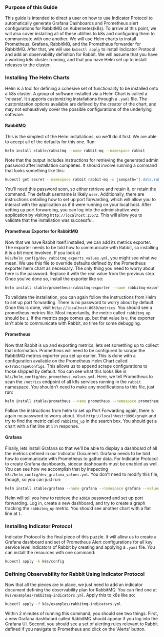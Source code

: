 ### Purpose of this Guide

This guide is intended to direct a user on how to use Indicator Protocol to
automatically generate Grafana Dashboards and Prometheus alert configurations
for RabbitMQ on Kubernetes(k8s).
To arrive at this point,
we will also cover installing all of these utilities to k8s and configuring them
to communicate with one another.
We will use Helm charts to install Prometheus, Grafana, RabbitMQ,
and the Prometheus forwarder for RabbitMQ.
After that, we will use `kubectl apply` to install Indicator Protocol
and add an observability definition for Rabbit.
We will assume that you have a working k8s cluster running,
and that you have Helm set up to install releases to the cluster.

### Installing The Helm Charts

Helm is a tool for defining a cohesive set of functionality to be installed
onto a k8s cluster.
A group of software installed via a Helm Chart is called a 'release'.
It supports customizing installations through a `.yaml` file.
The customization options available are defined by the creator of the chart,
and may not exhaustively cover the possible configurations of the underlying
software.

#### RabbitMQ

This is the simplest of the Helm installations, so we'll do it first.
We are able to accept all of the defaults for this one.
Run:
```bash
helm install stable/rabbitmq --name rabbit-mq --namespace rabbit
```
Note that the output includes instructions for retrieving the generated admin
password after installation completes.
It should involve running a command that looks something like this:
```bash
kubectl get secret --namespace rabbit rabbit-mq -o jsonpath="{.data.rabbitmq-password}" | base64 --decode
```
You'll need this password soon, so either retrieve and retain it,
or retain the command.
The default username is likely `user`.
Additionally,
there are instructions detailing how to set up port forwarding,
which will allow you to interact with the application as if it were running on
your local host.
After setting up port forwarding,
you can log into the administrative web application by visiting
`http://localhost:15672`.
This will allow you to validate that the installation was successful.

#### Prometheus Exporter for RabbitMQ

Now that we have Rabbit itself installed, we can add its metrics exporter.
The exporter needs to be told how to communicate with Rabbit,
so installing it is a bit more involved.
If you look at `k8s/helm_config/dev_rabbitmq_exports_values.yml`,
you might see what we mean.
We use this file to override defaults defined by the Prometheus exporter helm
chart as necessary.
The only thing you need to worry about here is the password.
Replace it with the real value from the previous step.
Once you've done so, install the exporter like so:
```bash
helm install stable/prometheus-rabbitmq-exporter --name rabbitmq-exporter --namespace rabbit --values k8s/helm_config/dev_rabbitmq_exporter_values.yml
```
To validate the installation,
you can again follow the instructions from Helm to set up port forwarding.
There is no password to worry about by default.
Once this is done, visit `http://localhost:8080/metrics`.
You should see a prometheus metrics file.
Most importantly, the metric called `rabbitmq_up` should be `1`.
If the metrics page comes up, but that value is `0`,
the exporter isn't able to communicate with Rabbit, so time for some debugging.

#### Prometheus

Now that Rabbit is up and exporting metrics,
lets set something up to collect that information.
Prometheus will need to be configured to scrape the RabbitMQ metrics exporter
you set up earlier.
This is done with a configuration available on the Prometheus Helm Chart called
`extraScrapeConfigs`.
This allows us to append scrape configurations to those shipped by default.
You can see what this looks like in
`k8s/helm_config/dev_prometheus_values.yml`.
Here, we tell Prometheus to scan the `/metrics` endpoint of all k8s services
running in the `rabbit` namespace.
You shouldn't need to make any modifications to this file, just run:
```bash
helm install stable/prometheus --name prometheus --namespace prometheus --values k8s/helm_config/dev_prometheus_values.yml
```
Follow the instructions from helm to set up Port Forwarding again,
there is again no password to worry about.
Visit `http://localhhost:9090/graph` and try to find the metric called
`rabbitmq_up` in the search box.
You should get a chart with a flat line at `1` in response.

#### Grafana

Finally, lets install Grafana so that we'll be able to display a dashboard of
all the metrics defined in our Indicator Document.
Grafana needs to be told how to communicate with Prometheus to gather data.
For Indicator Protocol to create Grafana dashboards,
sidecar dashboards must be enabled as well.
You can see how we accomplish that by inspecting
`k8s/helm_config/dev_grafana_values.yml`.
You don't need to modify this file, though, so you can just run:
```bash
helm install stable/grafana --name grafana --namespace grafana --values k8s/helm_config/dev_grafana_values.yml
```
Helm will tell you how to retrieve the `admin` password and set up port
forwarding.
Log in, create a new dashboard, and try to create a graph tracking the
`rabbitmq_up` metric. You should see another chart with a flat line at `1`.

### Installing Indicator Protocol

Indicator Protocol is the final piece of this puzzle.
It will allow us to create a Grafana dashboard and set of Prometheus Alert
configurations for all key service level indicators of Rabbit by creating
and applying a `.yaml` file.
You can install the resources with one command:
```bash
kubectl apply -k k8s/config
```

### Defining Observability for Rabbit Using Indicator Protocol

Now that all the pieces are in place,
we just need to add an indicator document defining the observability plan for
RabbitMQ.
You can find one at `k8s/examples/rabbitmq-indicators.yml`.
Apply this to k8s like so:
```bash
kubectl apply -f k8s/examples/rabbitmq-indicators.yml
```
Within 2 minutes of running this command,
you should see two things.
First, a new Grafana dashboard called RabbitMQ should appear if you log into the
Grafana UI.
Second, you should see a set of alerting rules relevant to Rabbit defined if you
navigate to Prometheus and click on the 'Alerts' button. 
